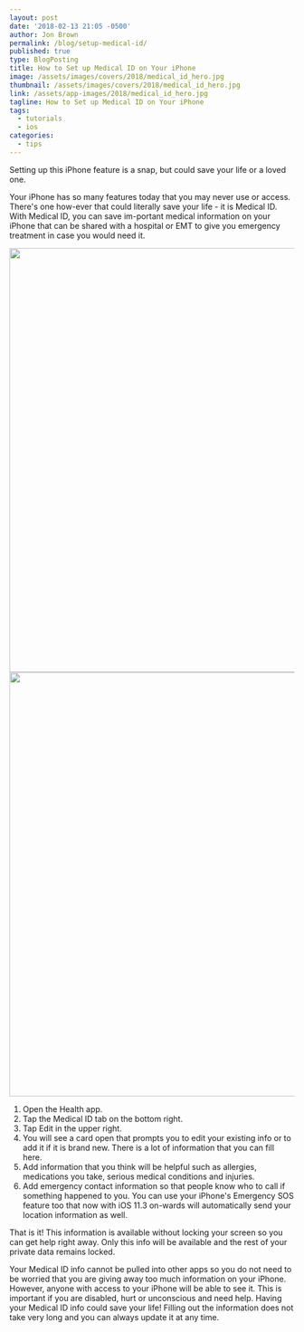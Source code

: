 ```yaml
---
layout: post
date: '2018-02-13 21:05 -0500'
author: Jon Brown
permalink: /blog/setup-medical-id/
published: true
type: BlogPosting
title: How to Set up Medical ID on Your iPhone
image: /assets/images/covers/2018/medical_id_hero.jpg
thumbnail: /assets/images/covers/2018/medical_id_hero.jpg
link: /assets/app-images/2018/medical_id_hero.jpg
tagline: How to Set up Medical ID on Your iPhone
tags:
  - tutorials
  - ios
categories:
  - tips
---
```

Setting up this iPhone feature is a snap, but could save your life or a loved one.

Your iPhone has so many features today that you may never use or access. There's one how-ever that could literally save your life - it is Medical ID. With Medical ID, you can save im-portant medical information on your iPhone that can be shared with a hospital or EMT to give you emergency treatment in case you would need it.

<img src="{{ site.site_cdn }}/assets/images/blog/2018/medid/medicalID_1.jpg" class="img-fluid rounded m-2" width="750">

<img src="{{ site.site_cdn }}/assets/images/blog/2018/medid/medicalID_2.jpg" class="img-fluid rounded m-2" width="750">

1.	Open the Health app.
2.	Tap the Medical ID tab on the bottom right.
3.	Tap Edit in the upper right.
4.	You will see a card open that prompts you to edit your existing info or to add it if it is brand new. There is a lot of information that you can fill here.
5.	Add information that you think will be helpful such as allergies, medications you take, serious medical conditions and injuries.
6.	Add emergency contact information so that people know who to call if something happened to you. You can use your iPhone's Emergency SOS feature too that now with iOS 11.3 on-wards will automatically send your location information as well.

That is it! This information is available without locking your screen so you can get help right away. Only this info will be available and the rest of your private data remains locked.

Your Medical ID info cannot be pulled into other apps so you do not need to be worried that you are giving away too much information on your iPhone. However, anyone with access to your iPhone will be able to see it. This is important if you are disabled, hurt or unconscious and need help. Having your Medical ID info could save your life! Filling out the information does not take very long and you can always update it at any time.